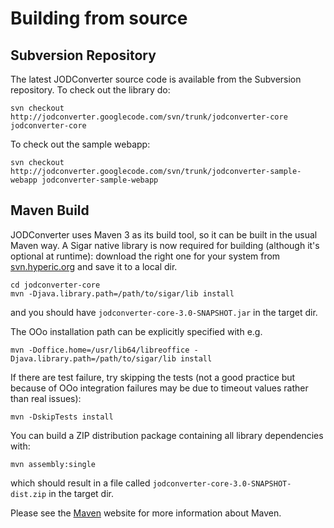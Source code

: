 # Building from source #

## Subversion Repository ##

The latest JODConverter source code is available from the Subversion repository. To check out the library do:
```
svn checkout http://jodconverter.googlecode.com/svn/trunk/jodconverter-core jodconverter-core
```

To check out the sample webapp:
```
svn checkout http://jodconverter.googlecode.com/svn/trunk/jodconverter-sample-webapp jodconverter-sample-webapp
```

## Maven Build ##

JODConverter uses Maven 3 as its build tool, so it can be built in the usual Maven way. A Sigar native library is now required for building (although it's optional at runtime): download the right one for your system from [svn.hyperic.org](http://svn.hyperic.org/projects/sigar_bin/dist/SIGAR_1_6_5/lib/) and save it to a local dir.
```
cd jodconverter-core
mvn -Djava.library.path=/path/to/sigar/lib install
```
and you should have `jodconverter-core-3.0-SNAPSHOT.jar` in the target dir.

The OOo installation path can be explicitly specified with e.g.
```
mvn -Doffice.home=/usr/lib64/libreoffice -Djava.library.path=/path/to/sigar/lib install
```

If there are test failure, try skipping the tests (not a good practice but because of OOo integration failures may be due to timeout values rather than real issues):
```
mvn -DskipTests install
```

You can build a ZIP distribution package containing all library dependencies with:
```
mvn assembly:single
```
which should result in a file called `jodconverter-core-3.0-SNAPSHOT-dist.zip` in the target dir.

Please see the [Maven](http://maven.apache.org) website for more information about Maven.
